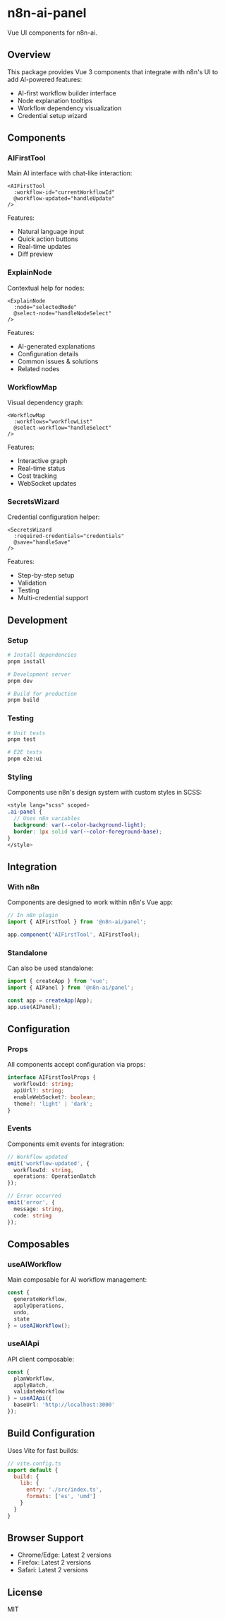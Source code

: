# n8n-ai-panel

Vue UI components for n8n-ai.

## Overview

This package provides Vue 3 components that integrate with n8n's UI to add AI-powered features:
- AI-first workflow builder interface
- Node explanation tooltips
- Workflow dependency visualization
- Credential setup wizard

## Components

### AIFirstTool
Main AI interface with chat-like interaction:
```vue
<AIFirstTool 
  :workflow-id="currentWorkflowId"
  @workflow-updated="handleUpdate"
/>
```

Features:
- Natural language input
- Quick action buttons
- Real-time updates
- Diff preview

### ExplainNode
Contextual help for nodes:
```vue
<ExplainNode 
  :node="selectedNode"
  @select-node="handleNodeSelect"
/>
```

Features:
- AI-generated explanations
- Configuration details
- Common issues & solutions
- Related nodes

### WorkflowMap
Visual dependency graph:
```vue
<WorkflowMap 
  :workflows="workflowList"
  @select-workflow="handleSelect"
/>
```

Features:
- Interactive graph
- Real-time status
- Cost tracking
- WebSocket updates

### SecretsWizard
Credential configuration helper:
```vue
<SecretsWizard 
  :required-credentials="credentials"
  @save="handleSave"
/>
```

Features:
- Step-by-step setup
- Validation
- Testing
- Multi-credential support

## Development

### Setup
```bash
# Install dependencies
pnpm install

# Development server
pnpm dev

# Build for production
pnpm build
```

### Testing
```bash
# Unit tests
pnpm test

# E2E tests
pnpm e2e:ui
```

### Styling
Components use n8n's design system with custom styles in SCSS:
```scss
<style lang="scss" scoped>
.ai-panel {
  // Uses n8n variables
  background: var(--color-background-light);
  border: 1px solid var(--color-foreground-base);
}
</style>
```

## Integration

### With n8n
Components are designed to work within n8n's Vue app:

```typescript
// In n8n plugin
import { AIFirstTool } from '@n8n-ai/panel';

app.component('AIFirstTool', AIFirstTool);
```

### Standalone
Can also be used standalone:

```typescript
import { createApp } from 'vue';
import { AIPanel } from '@n8n-ai/panel';

const app = createApp(App);
app.use(AIPanel);
```

## Configuration

### Props
All components accept configuration via props:

```typescript
interface AIFirstToolProps {
  workflowId: string;
  apiUrl?: string;
  enableWebSocket?: boolean;
  theme?: 'light' | 'dark';
}
```

### Events
Components emit events for integration:

```typescript
// Workflow updated
emit('workflow-updated', { 
  workflowId: string, 
  operations: OperationBatch 
});

// Error occurred
emit('error', { 
  message: string, 
  code: string 
});
```

## Composables

### useAIWorkflow
Main composable for AI workflow management:

```typescript
const { 
  generateWorkflow, 
  applyOperations, 
  undo, 
  state 
} = useAIWorkflow();
```

### useAIApi
API client composable:

```typescript
const { 
  planWorkflow, 
  applyBatch, 
  validateWorkflow 
} = useAIApi({ 
  baseUrl: 'http://localhost:3000' 
});
```

## Build Configuration

Uses Vite for fast builds:

```javascript
// vite.config.ts
export default {
  build: {
    lib: {
      entry: './src/index.ts',
      formats: ['es', 'umd']
    }
  }
}
```

## Browser Support

- Chrome/Edge: Latest 2 versions
- Firefox: Latest 2 versions
- Safari: Latest 2 versions

## License

MIT